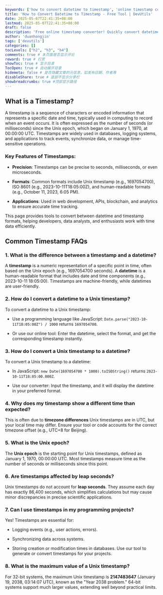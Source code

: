 ```yaml
---
keywords: ['how to convert datetime to timestamp', 'online timestamp converter', 'Unix timestamp to datetime', 'free timestamp converter', 'timestamp generator']
title: 'How to Convert Datetime to Timestamp - Free Tool | DevUtils'
date: 2025-05-07T22:41:35+08:00
lastmod: 2025-05-07T22:41:35+08:00
draft: false
description: 'Free online timestamp converter! Quickly convert datetime to Unix timestamp or timestamp to datetime, supports multiple formats, try now!'
author: 'duanhongjin'
tags: ['devutils']
categories: []
tocLevels: ["h2", "h3", "h4"]
comments: true # 本页面是否显示评论
reward: true # 打赏
showToc: true # 显示目录
TocOpen: true # 自动展开目录
hidemeta: false # 是否隐藏文章的元信息，如发布日期、作者等
disableShare: true # 底部不显示分享栏
showbreadcrumbs: true #顶部显示路径
---
```

## What is a Timestamp?

A timestamp is a sequence of characters or encoded information that represents a specific date and time, typically used in computing to record when an event occurs. It is often expressed as the number of seconds (or milliseconds) since the Unix epoch, which began on January 1, 1970, at 00:00:00 UTC. Timestamps are widely used in databases, logging systems, and applications to track events, synchronize data, or manage time-sensitive operations.

### Key Features of Timestamps:

- **Precision**: Timestamps can be precise to seconds, milliseconds, or even microseconds.

- **Formats**: Common formats include Unix timestamp (e.g., 1697054700), ISO 8601 (e.g., 2023-10-11T18:05:00Z), and human-readable formats (e.g., October 11, 2023, 6:05 PM).

- **Applications**: Used in web development, APIs, blockchain, and analytics to ensure accurate time tracking.

This page provides tools to convert between datetime and timestamp formats, helping developers, data analysts, and enthusiasts work with time data efficiently.

## Common Timestamp FAQs

### 1. What is the difference between a timestamp and a datetime?

A **timestamp** is a numeric representation of a specific point in time, often based on the Unix epoch (e.g., 1697054700 seconds). A **datetime** is a human-readable format that includes date and time components (e.g., 2023-10-11 18:05:00). Timestamps are machine-friendly, while datetimes are user-friendly.

### 2. How do I convert a datetime to a Unix timestamp?

To convert a datetime to a Unix timestamp:

- Use a programming language like JavaScript: `Date.parse("2023-10-11T18:05:00Z") / 1000` returns `1697054700`.

- Or use our online tool: Enter the datetime, select the format, and get the corresponding timestamp instantly.

### 3. How do I convert a Unix timestamp to a datetime?

To convert a Unix timestamp to a datetime:

- In JavaScript: `new Date(1697054700 * 1000).toISOString()` returns `2023-10-11T18:05:00.000Z`.

- Use our converter: Input the timestamp, and it will display the datetime in your preferred format.

### 4. Why does my timestamp show a different time than expected?

This is often due to **timezone differences** Unix timestamps are in UTC, but your local time may differ. Ensure your tool or code accounts for the correct timezone offset (e.g., UTC+8 for Beijing).

### 5. What is the Unix epoch?

The **Unix epoch** is the starting point for Unix timestamps, defined as January 1, 1970, 00:00:00 UTC. Most timestamps measure time as the number of seconds or milliseconds since this point.

### 6. Are timestamps affected by leap seconds?

Unix timestamps do not account for **leap seconds**. They assume each day has exactly 86,400 seconds, which simplifies calculations but may cause minor discrepancies in precise scientific applications.

### 7. Can I use timestamps in my programming projects?

Yes! Timestamps are essential for:

- Logging events (e.g., user actions, errors).

- Synchronizing data across systems.

- Storing creation or modification times in databases. Use our tool to generate or convert timestamps for your projects.

### 8. What is the maximum value of a Unix timestamp?

For 32-bit systems, the maximum Unix timestamp is **2147483647** (January 19, 2038, 03:14:07 UTC), known as the "Year 2038 problem." 64-bit systems support much larger values, extending well beyond practical limits.